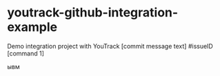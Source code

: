 # youtrack-github-integration-example
Demo integration project with YouTrack
[commit message text] #issueID [command 1]

ывм
